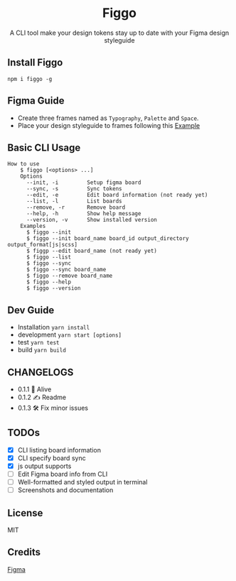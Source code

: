 <h1 align="center">Figgo</h1>
<p align="center">A CLI tool make your design tokens stay up to date with your Figma design styleguide</p>

## Install Figgo

`npm i figgo -g`

## Figma Guide

- Create three frames named as `Typography`, `Palette` and `Space`.
- Place your design styleguide to frames following this [Example](https://www.figma.com/file/ULXceywc0RjE0MFYNgOiZDrl/Figgo)

## Basic CLI Usage

```shell
How to use
    $ figgo [<options> ...]
    Options
      --init, -i         Setup figma board
      --sync, -s         Sync tokens
      --edit, -e         Edit board information (not ready yet)
      --list, -l         List boards
      --remove, -r       Remove board
      --help, -h         Show help message
      --version, -v      Show installed version
    Examples
      $ figgo --init
      $ figgo --init board_name board_id output_directory output_format[js|scss]
      $ figgp --edit board_name (not ready yet)
      $ figgo --list
      $ figgo --sync
      $ figgo --sync board_name
      $ figgo --remove board_name
      $ figgo --help
      $ figgo --version
```

## Dev Guide

- Installation
  `yarn install`
- development
  `yarn start [options]`
- test
  `yarn test`
- build
  `yarn build`
  
  
## CHANGELOGS

- 0.1.1 🚀 Alive
- 0.1.2 ✍️ Readme
- 0.1.3 🛠 Fix minor issues
  
## TODOs

- [x] CLI listing board information
- [x] CLI specify board sync
- [x] js output supports
- [ ] Edit Figma board info from CLI
- [ ] Well-formatted and styled output in terminal 
- [ ] Screenshots and documentation

## License

MIT

## Credits

[Figma](https://www.figma.com)
